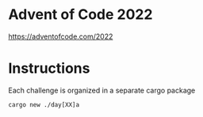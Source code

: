 # Advent of Code 2022

https://adventofcode.com/2022

# Instructions

Each challenge is organized in a separate cargo package

```
cargo new ./day[XX]a
```

